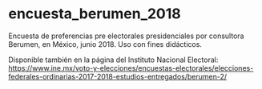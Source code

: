 # encuesta_berumen_2018
Encuesta de preferencias pre electorales presidenciales por consultora Berumen, en México, junio 2018.
Uso con fines didácticos.

Disponible también en la página del Instituto Nacional Electoral: https://www.ine.mx/voto-y-elecciones/encuestas-electorales/elecciones-federales-ordinarias-2017-2018-estudios-entregados/berumen-2/
